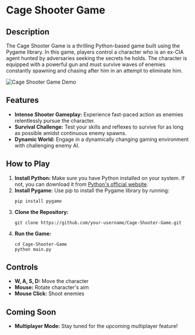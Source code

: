 # Cage Shooter Game

## Description
The Cage Shooter Game is a thrilling Python-based game built using the Pygame library. In this game, players control a character who is an ex-CIA agent hunted by adversaries seeking the secrets he holds. The character is equipped with a powerful gun and must survive waves of enemies constantly spawning and chasing after him in an attempt to eliminate him.

![Cage Shooter Game Demo](link-to-demo-gif-or-screenshot)

## Features
- **Intense Shooter Gameplay:** Experience fast-paced action as enemies relentlessly pursue the character.
- **Survival Challenge:** Test your skills and reflexes to survive for as long as possible amidst continuous enemy spawns.
- **Dynamic World:** Engage in a dynamically changing gaming environment with challenging enemy AI.

## How to Play
1. **Install Python:** Make sure you have Python installed on your system. If not, you can download it from [Python's official website](https://www.python.org/).
2. **Install Pygame:** Use pip to install the Pygame library by running:
    ```
    pip install pygame
    ```
3. **Clone the Repository:** 
    ```
    git clone https://github.com/your-username/Cage-Shooter-Game.git
    ```
4. **Run the Game:**
    ```
    cd Cage-Shooter-Game
    python main.py
    ```

## Controls
- **W, A, S, D:** Move the character
- **Mouse:** Rotate character's aim
- **Mouse Click:** Shoot enemies

## Coming Soon
- **Multiplayer Mode:** Stay tuned for the upcoming multiplayer feature!


